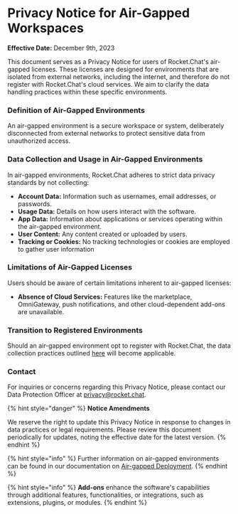 # Privacy Notice for Air-Gapped Workspaces

**Effective Date:** December 9th, 2023

This document serves as a Privacy Notice for users of Rocket.Chat's air-gapped licenses. These licenses are designed for environments that are isolated from external networks, including the internet, and therefore do not register with Rocket.Chat's cloud services. We aim to clarify the data handling practices within these specific environments.&#x20;

### **Definition of Air-Gapped Environments**

An air-gapped environment is a secure workspace or system, deliberately disconnected from external networks to protect sensitive data from unauthorized access.

### **Data Collection and Usage in Air-Gapped Environments**

In air-gapped environments, Rocket.Chat adheres to strict data privacy standards by not collecting:

* **Account Data:** Information such as usernames, email addresses, or passwords.
* **Usage Data:** Details on how users interact with the software.
* **App Data:** Information about applications or services operating within the air-gapped environment.
* **User Content:** Any content created or uploaded by users.
* **Tracking or Cookies:** No tracking technologies or cookies are employed to gather user information

### **Limitations of Air-Gapped Licenses**

Users should be aware of certain limitations inherent to air-gapped licenses:

* **Absence of Cloud Services:** Features like the marketplace, OmniGateway, push notifications, and other cloud-dependent add-ons are unavailable.

### **Transition to Registered Environments**

Should an air-gapped environment opt to register with Rocket.Chat, the data collection practices outlined [here](../../../privacy-and-security/privacy-and-security-policies/rocket.chat-privacy-policy/#the-distinction-of-data-collection-between-self-hosted-workspaces-and-cloud-hosting-workspaces) will become applicable.

### **Contact**

For inquiries or concerns regarding this Privacy Notice, please contact our Data Protection Officer at privacy@rocket.chat.&#x20;

{% hint style="danger" %}
**Notice Amendments**

We reserve the right to update this Privacy Notice in response to changes in data practices or legal requirements. Please review this document periodically for updates, noting the effective date for the latest version.
{% endhint %}

{% hint style="info" %}
Further information on air-gapped environments can be found in our documentation on [Air-gapped Deployment](../../../setup-and-configure/rocket.chat-air-gapped-deployment/).
{% endhint %}

{% hint style="info" %}
**Add-ons** enhance the software's capabilities through additional features, functionalities, or integrations, such as extensions, plugins, or modules.
{% endhint %}
